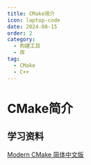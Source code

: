 ```yaml
---
title: CMake简介
icon: laptop-code
date: 2024-08-15
order: 2
category:
  - 构建工具
  - 库
tag:
  - CMake
  - C++
---
```


# CMake简介

## 学习资料

[Modern CMake 简体中文版](https://modern-cmake-cn.github.io/Modern-CMake-zh_CN/)
